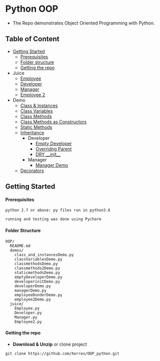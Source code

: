 # Python OOP
- The Repo demonstrates Object Oriented Programming with Python.

## Table of Content
- [Getting Started](#getting-started)
  - [Prerequisites](#prerequisites)
  - [Folder structure](#folder-structure)
  - [Getting the repo](#getting-the-repo)
- Juice
    - [Employee](/blob/master/juice/Employee.py)  
    - [Developer](/blob/master/juice/Developer.py)
    - [Manager](/blob/master/juice/Manager.py)
    - [Employee 2](/blob/master/juice/Employee2.py)
- Demo    
    - [Class & Instances](/blob/master/demos/class_and_instancesDemo.py)
    - [Class Variables](/blob/master/demos/classVariablesDemo.py)
    - [Class Methods](/blob/master/demos/classmethodsDemo.py)
    - [Class Methods as Constructors](/blob/master/demos/classmethods2Demo.py)
    - [Static Methods](/blob/master/demos/staticmethods.py)
    - [Inheritance]()
        - Developer
            - [Empty Developer](/blob/master/demos/emptyDeveloperDemo.py)
            - [Overridng Parent](/blob/master/demos/developerDemo.py)
            - [DRY \_\_init\_\_](/blob/master/demos/developerinitDemo.py)
        - Manager
            - [Manager Demo](/blob/master/demos/managerDemo.py)
    - [Decorators](/tree/master/demos/employee2Demo.py)             

## Getting Started

#### Prerequisites
```
python 2.7 or above: py files run in python3.6
```

``` 
running and testing was done using Pycharm
```

#### Folder Structure
```
OOP/
  README.md
  demos/
    class_and_instancesDemo.py
    classVariablesDemo.py
    classmethodsDemo.py
    classmethods2Demo.py
    staticmethodsDemo.py
    emptyDeveloperDemo.py
    developerinitDemo.py
    developerDemo.py
    managerDemo.py
    employeeDunderDemo.py
    employee2Demo.py
  juice/
    Employee.py
    Developer.py
    Manager.py
    Employee2.py
```
#### Getting the repo
* **Download & Unzip** or clone project
```
git clone https://github.com/Xerrex/OOP_python.git
```
